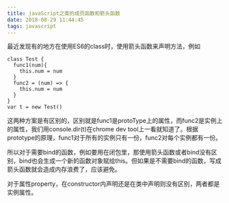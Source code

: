 ```yaml
---
title: javaScript之类的成员函数和箭头函数
date: 2018-08-29 11:44:45
tags: javascript
---
```

最近发现有的地方在使用ES6的class时，使用箭头函数来声明方法，例如

```
class Test {
  func1(num){
    this.num = num
  }
  func2 = (num) => {
    this.num = num
  }
}
var t = new Test()
```
这两种方案是有区别的，区别就是func1是protoType上的属性，而func2是实例上的属性，我们用console.dir(t)在chrome dev tool上一看就知道了。根据prototype的原理，func1对于所有的实例只有一份，func2对每个实例都有一份。

所以对于需要bind的函数，例如要用在闭包里，那使用箭头函数或者bind没有区别，bind也会生成一个新的函数对象赋给this。但如果是不需要bind的函数，写成箭头函数就会造成内存浪费了，应该避免。

对于属性property，在constructor内声明还是在类中声明则没有区别，两者都是实例属性。
